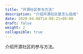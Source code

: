 ```yaml
---
title: "开源社区参与方法"
description: "介绍开源社区是怎么组成"
date: 2020-04-08T14:09:21+09:00
draft: false
weight: 2
collapsible: true
---
```


介绍开源社区的参与方法。
